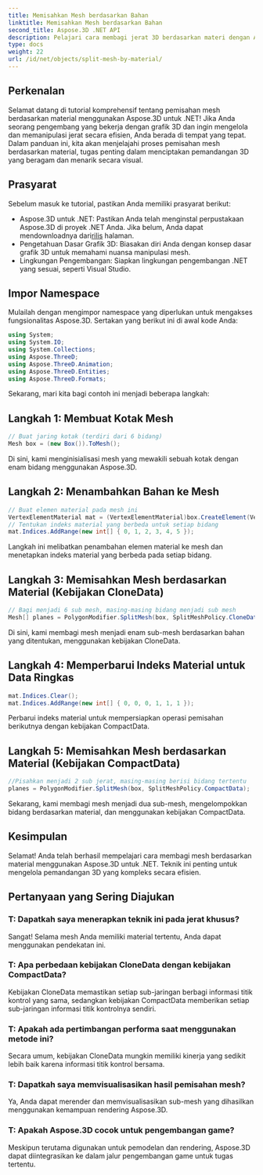 ```yaml
---
title: Memisahkan Mesh berdasarkan Bahan
linktitle: Memisahkan Mesh berdasarkan Bahan
second_title: Aspose.3D .NET API
description: Pelajari cara membagi jerat 3D berdasarkan materi dengan Aspose.3D untuk .NET. Meningkatkan organisasi dan efisiensi adegan. Panduan langkah demi langkah untuk pengembang.
type: docs
weight: 22
url: /id/net/objects/split-mesh-by-material/
---
```

## Perkenalan
Selamat datang di tutorial komprehensif tentang pemisahan mesh berdasarkan material menggunakan Aspose.3D untuk .NET! Jika Anda seorang pengembang yang bekerja dengan grafik 3D dan ingin mengelola dan memanipulasi jerat secara efisien, Anda berada di tempat yang tepat. Dalam panduan ini, kita akan menjelajahi proses pemisahan mesh berdasarkan material, tugas penting dalam menciptakan pemandangan 3D yang beragam dan menarik secara visual.
## Prasyarat
Sebelum masuk ke tutorial, pastikan Anda memiliki prasyarat berikut:
-  Aspose.3D untuk .NET: Pastikan Anda telah menginstal perpustakaan Aspose.3D di proyek .NET Anda. Jika belum, Anda dapat mendownloadnya dari[rilis](https://releases.aspose.com/3d/net/) halaman.
- Pengetahuan Dasar Grafik 3D: Biasakan diri Anda dengan konsep dasar grafik 3D untuk memahami nuansa manipulasi mesh.
- Lingkungan Pengembangan: Siapkan lingkungan pengembangan .NET yang sesuai, seperti Visual Studio.
## Impor Namespace
Mulailah dengan mengimpor namespace yang diperlukan untuk mengakses fungsionalitas Aspose.3D. Sertakan yang berikut ini di awal kode Anda:
```csharp
using System;
using System.IO;
using System.Collections;
using Aspose.ThreeD;
using Aspose.ThreeD.Animation;
using Aspose.ThreeD.Entities;
using Aspose.ThreeD.Formats;
```
Sekarang, mari kita bagi contoh ini menjadi beberapa langkah:
## Langkah 1: Membuat Kotak Mesh
```csharp
// Buat jaring kotak (terdiri dari 6 bidang)
Mesh box = (new Box()).ToMesh();
```
Di sini, kami menginisialisasi mesh yang mewakili sebuah kotak dengan enam bidang menggunakan Aspose.3D.
## Langkah 2: Menambahkan Bahan ke Mesh
```csharp
// Buat elemen material pada mesh ini
VertexElementMaterial mat = (VertexElementMaterial)box.CreateElement(VertexElementType.Material, MappingMode.Polygon, ReferenceMode.Index);
// Tentukan indeks material yang berbeda untuk setiap bidang
mat.Indices.AddRange(new int[] { 0, 1, 2, 3, 4, 5 });
```
Langkah ini melibatkan penambahan elemen material ke mesh dan menetapkan indeks material yang berbeda pada setiap bidang.
## Langkah 3: Memisahkan Mesh berdasarkan Material (Kebijakan CloneData)
```csharp
// Bagi menjadi 6 sub mesh, masing-masing bidang menjadi sub mesh
Mesh[] planes = PolygonModifier.SplitMesh(box, SplitMeshPolicy.CloneData);
```
Di sini, kami membagi mesh menjadi enam sub-mesh berdasarkan bahan yang ditentukan, menggunakan kebijakan CloneData.
## Langkah 4: Memperbarui Indeks Material untuk Data Ringkas
```csharp
mat.Indices.Clear();
mat.Indices.AddRange(new int[] { 0, 0, 0, 1, 1, 1 });
```
Perbarui indeks material untuk mempersiapkan operasi pemisahan berikutnya dengan kebijakan CompactData.
## Langkah 5: Memisahkan Mesh berdasarkan Material (Kebijakan CompactData)
```csharp
//Pisahkan menjadi 2 sub jerat, masing-masing berisi bidang tertentu
planes = PolygonModifier.SplitMesh(box, SplitMeshPolicy.CompactData);
```
Sekarang, kami membagi mesh menjadi dua sub-mesh, mengelompokkan bidang berdasarkan material, dan menggunakan kebijakan CompactData.
## Kesimpulan
Selamat! Anda telah berhasil mempelajari cara membagi mesh berdasarkan material menggunakan Aspose.3D untuk .NET. Teknik ini penting untuk mengelola pemandangan 3D yang kompleks secara efisien.
## Pertanyaan yang Sering Diajukan
### T: Dapatkah saya menerapkan teknik ini pada jerat khusus?
Sangat! Selama mesh Anda memiliki material tertentu, Anda dapat menggunakan pendekatan ini.
### T: Apa perbedaan kebijakan CloneData dengan kebijakan CompactData?
Kebijakan CloneData memastikan setiap sub-jaringan berbagi informasi titik kontrol yang sama, sedangkan kebijakan CompactData memberikan setiap sub-jaringan informasi titik kontrolnya sendiri.
### T: Apakah ada pertimbangan performa saat menggunakan metode ini?
Secara umum, kebijakan CloneData mungkin memiliki kinerja yang sedikit lebih baik karena informasi titik kontrol bersama.
### T: Dapatkah saya memvisualisasikan hasil pemisahan mesh?
Ya, Anda dapat merender dan memvisualisasikan sub-mesh yang dihasilkan menggunakan kemampuan rendering Aspose.3D.
### T: Apakah Aspose.3D cocok untuk pengembangan game?
Meskipun terutama digunakan untuk pemodelan dan rendering, Aspose.3D dapat diintegrasikan ke dalam jalur pengembangan game untuk tugas tertentu.